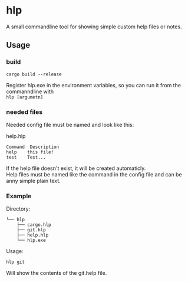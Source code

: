 # hlp
A small commandline tool for showing simple custom help files or notes.

## Usage

### build

```cargo build --release```

Register hlp.exe in the environment variables, so you can run it from the commanndline with  
```hlp [argumetn]```

### needed files

Needed config file must be named and look like this:

help.hlp

```
Command  Description
help    this file!
test    Test...
```

If the help file doesn't exist, it will be created automaticly.   
Help files must be named like the command in the config file and can be anny simple plain text.

### Example

Directory:
```
└── hlp
    ├── cargo.hlp
    ├── git.hlp
    ├── help.hlp
    └── hlp.exe
```
Usage:

```
hlp git
```

Will show the contents of the git.help file.